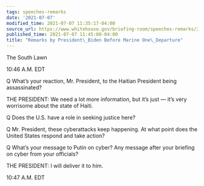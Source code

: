 ```yaml
---
tags: speeches-remarks
date: '2021-07-07'
modified_time: 2021-07-07 11:35:17-04:00
source_url: https://www.whitehouse.gov/briefing-room/speeches-remarks/2021/07/07/remarks-by-president-biden-before-marine-one-departure-4/
published_time: 2021-07-07 11:45:00-04:00
title: "Remarks by President\_Biden Before Marine One\_Departure"
---
```

 
The South Lawn

10:46 A.M. EDT

Q What’s your reaction, Mr. President, to the Haitian President being
assassinated?

THE PRESIDENT: We need a lot more information, but it’s just — it’s very
worrisome about the state of Haiti.

Q Does the U.S. have a role in seeking justice here?

Q Mr. President, these cyberattacks keep happening. At what point does
the United States respond and take action?

Q What’s your message to Putin on cyber? Any message after your briefing
on cyber from your officials?

THE PRESIDENT: I will deliver it to him.

10:47 A.M. EDT
